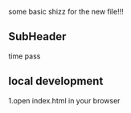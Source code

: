 some basic shizz for the new file!!!


## SubHeader
time pass

## local development
1.open index.html in your browser
